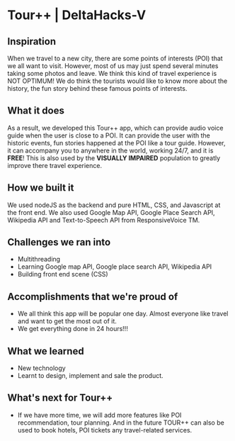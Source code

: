 # Tour++ | DeltaHacks-V
## Inspiration
When we travel to a new city, there are some points of interests (POI) that we all want to visit. However, most of us may just spend several minutes taking some photos and leave. We think this kind of travel experience is NOT OPTIMUM! We do think the tourists would like to know more about the history, the fun story behind these famous points of interests. 
## What it does
 As a result, we developed this Tour++ app, which can provide audio voice guide when the user is close to a POI. It can provide the user with the historic events, fun stories happened  at the POI like a tour guide. However, it can accompany you to anywhere in the world, working 24/7, and it is **FREE**! This is also used by the **VISUALLY IMPAIRED** population to greatly improve there travel experience.
## How we built it
We used nodeJS as the backend and pure HTML, CSS, and Javascript at the front end. We also used  Google Map API, Google Place Search API, Wikipedia API and Text-to-Speech API from ResponsiveVoice TM.
## Challenges we ran into
- Multithreading
- Learning Google map API, Google place search API, Wikipedia API
- Building front end scene (CSS)
## Accomplishments that we're proud of
- We all think this app will be popular one day. Almost everyone like travel and want to get the most out of it.
- We get everything done in 24 hours!!! 
## What we learned
- New technology 
- Learnt to design, implement and sale the product.
## What's next for Tour++
- If we have more time, we will add more features like POI recommendation, tour planning. And in the future TOUR++ can also be used to book hotels, POI tickets any travel-related services.
